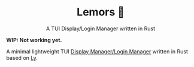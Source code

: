 <div align="center">
	
# Lemors 🐒
A TUI Display/Login Manager written in Rust
	
</div>

**WIP: Not working yet.**

A minimal lightweight TUI [Display Manager/Login
Manager](https://wiki.archlinux.org/title/Display_manager) written in Rust
based on [Ly](https://github.com/nullgemm/ly).

